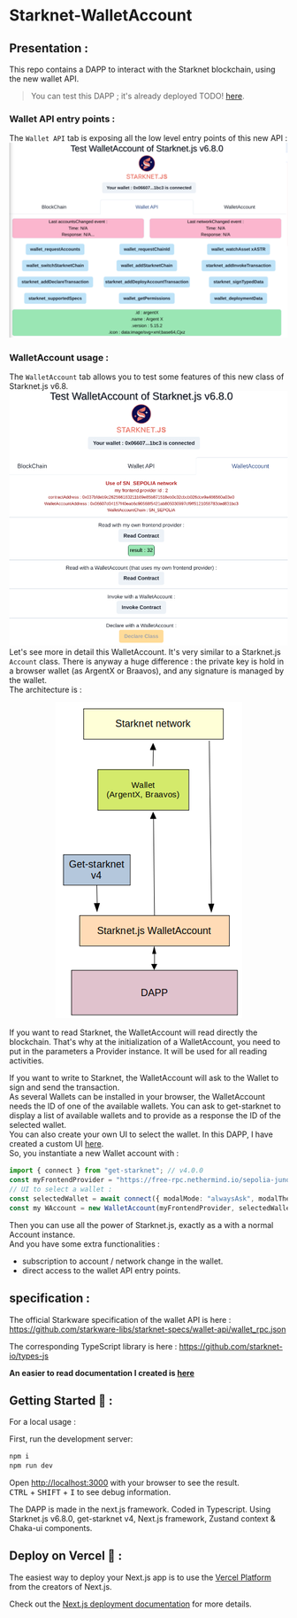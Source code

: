 # Starknet-WalletAccount

## Presentation :

This repo contains a DAPP to interact with the Starknet blockchain, using the new wallet API.

> You can test this DAPP ; it's already deployed TODO! [here](/).

### Wallet API entry points :
The `Wallet API` tab is exposing all the low level entry points of this new API :
![](./Images/Api.png)

### WalletAccount usage :
The `WalletAccount` tab allows you to test some features of this new class of Starknet.js v6.8.
![](./Images/WalletAccount.png)
Let's see more in detail this WalletAccount. It's very similar to a Starknet.js `Account` class. There is anyway a huge difference : the private key is hold in a browser wallet (as ArgentX or Braavos), and any signature is managed by the wallet.  
The architecture is : 
<p align="center">
  <img src="./Images/architecture.png" />
</p>  

If you want to read Starknet, the WalletAccount will read directly the blockchain. That's why at the initialization of a WalletAccount, you need to put in the parameters a Provider instance. It will be used for all reading activities.

If you want to write to Starknet, the WalletAccount will ask to the Wallet to sign and send the transaction.  
As several Wallets can be installed in your browser, the WalletAccount needs the ID of one of the available wallets. You can ask to get-starknet to display a list of available wallets and to provide as a response the ID of the selected wallet.  
You can also create your own UI to select the wallet. In this DAPP, I have created a custom UI [here](./src/app/components/client/WalletHandle/SelectWallet.tsx).  
So, you instantiate a new Wallet account with :
```typescript
import { connect } from "get-starknet"; // v4.0.0
const myFrontendProvider = "https://free-rpc.nethermind.io/sepolia-juno/v0_7";
// UI to select a wallet :
const selectedWallet = await connect({ modalMode: "alwaysAsk", modalTheme: "light" }); 
const my WAccount = new WalletAccount(myFrontendProvider, selectedWallet);
```
Then you can use all the power of Starknet.js, exactly as a with a normal Account instance.  
And you have some extra functionalities :
- subscription to account / network change in the wallet.
- direct access to the wallet API entry points.


## specification :

The official Starkware specification of the wallet API is here : https://github.com/starkware-libs/starknet-specs/wallet-api/wallet_rpc.json

The corresponding TypeScript library is here : https://github.com/starknet-io/types-js

**An easier to read documentation I created is [here](doc/walletAPIspec.md)**

## Getting Started 🚀 :

For a local usage :  

First, run the development server:

```bash
npm i
npm run dev
```

Open [http://localhost:3000](http://localhost:3000) with your browser to see the result.  
<kbd>CTRL</kbd> + <kbd>SHIFT</kbd> + <kbd>I</kbd> to see debug information.

The DAPP is made in the next.js framework. Coded in Typescript. Using Starknet.js v6.8.0, get-starknet v4, Next.js framework, Zustand context & Chaka-ui components.

## Deploy on Vercel 🎊 :

The easiest way to deploy your Next.js app is to use the [Vercel Platform](https://vercel.com/new?utm_medium=default-template&filter=next.js&utm_source=create-next-app&utm_campaign=create-next-app-readme) from the creators of Next.js.

Check out the [Next.js deployment documentation](https://nextjs.org/docs/deployment) for more details.


